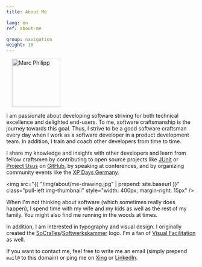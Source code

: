 ```yaml
---
title: About Me

lang: en
ref: about-me

group: navigation
weight: 10
---
```


<img src="https://secure.gravatar.com/avatar/956c7d246841e8507a1e1b96842994db?s=256" alt="Marc Philipp" class="pull-right img-circle" style="margin-left: 15px; width:128px; height:128px;" />

I am passionate about developing software striving for both technical excellence and delighted end-users. To me, software craftsmanship is the journey towards this goal. Thus, I strive to be a good software craftsman every day when I work as a software developer in a product development team. In addition, I train and coach other developers from time to time.

I share my knowledge and insights with other developers and learn from fellow craftsmen by contributing to open source projects like [JUnit](http://junit.org) or [Project Usus](http://projectusus.org) on [GitHub](http://www.github.com/marcphilipp), by speaking at conferences, and by organizing community events like the [XP Days Germany](http://www.xpdays.de).

<img src="{{ "/img/about/me-drawing.jpg" | prepend: site.baseurl }}" class="pull-left img-thumbnail" style="width: 400px; margin-right: 15px" />

When I'm not thinking about software (which sometimes really does happen), I spend time with my wife and my kids as well as the rest of my family. You might also find me running in the woods at times.

In addition, I am interested in typography and visual design. I originally created the [SoCraTes](http://www.socrates-conference.de)/[Softwerkskammer](http://www.softwerkskammer.org) logo. I'm a fan of [Visual Facilitation](http://www.kommunikationslotsen.de/visual-facilitating/) as well.

If you want to contact me, feel free to write me an email (simply prepend `mail@` to this domain) or ping me on [Xing](https://www.xing.com/profile/Marc_Philipp9) or [LinkedIn](http://www.linkedin.com/in/marcphilipp).
